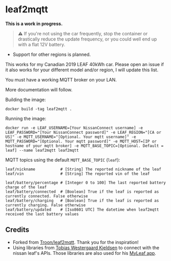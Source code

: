 # leaf2mqtt

**This is a work in progress.**

> :warning: If you're not using the car frequently, stop the container or drastically reduce the update frequency, or you could well end up with a flat 12V battery.

* Support for other regions is planned.

This works for my Canadian 2019 LEAF 40kWh car. Please open an issue if it also works for your different model and/or region, I will update this list.

You must have a working MQTT broker on your LAN.

More documentation will follow.

Building the image:

    docker build -tag leaf2mqtt .

Running the image:

    docker run -e LEAF_USERNAME=[Your NissanConnect username] -e LEAF_PASSWORD="[Your NissanConnect password]" -e LEAF_REGION="[CA or US]" -e MQTT_USERNAME="[Optional. Your mqtt username]" -e MQTT_PASSWORD="[Optional. Your mqtt password]" -e MQTT_HOST=[IP or hostname of your mqtt broker] -e MQTT_BASE_TOPIC=[Optional. Default = leaf] --name leaf2mqtt leaf2mqtt

MQTT topics using the default `MQTT_BASE_TOPIC` (`leaf`):    

    leaf/nickname           # [String] The reported nickname of the leaf
    leaf/vin                # [String] The reported vin of the leaf

    leaf/battery/percentage # [Integer 0 to 100] The last reported battery charge of the leaf
    leaf/battery/connected  # [Boolean] True if the leaf is reported as currently connected. False otherwise
    leaf/battery/charging   # [Boolean] True if the leaf is reported as currently charging. False otherwise
    leaf/battery/updated    # [Iso8601 UTC] The datetime when leaf2mqtt received the last battery values

## Credits
- Forked from [Troon/leaf2mqtt](https://github.com/Troon/leaf2mqtt). Thank you for the inspiration!
- Using libraries from [Tobias Westergaard Kjeldsen](https://gitlab.com/tobiaswkjeldsen) to connect with the nissan leaf's APIs. Those libraries are also used for his [MyLeaf app](https://gitlab.com/tobiaswkjeldsen/carwingsflutter).